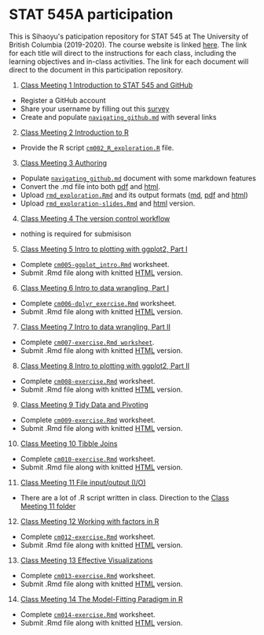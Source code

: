 # STAT 545A participation

This is Sihaoyu's paticipation repository for STAT 545 at The University of British Columbia (2019-2020). The course website is linked [here](https://stat545.stat.ubc.ca/). The link for each title will direct to the instructions for each class, including the learning objectives and in-class activities. The link for each document will direct to the document in this participation repository.

1. [Class Meeting 1 Introduction to STAT 545 and GitHub](https://stat545guidebook.netlify.com/introduction-to-stat-545-and-github.html)
- Register a GitHub account
- Share your username by filling out this [survey](https://ubc.ca1.qualtrics.com/jfe/form/SV_8jKz3FaT7w5EHfT)
- Create and populate [`navigating_github.md`](https://github.com/Sihaoyu1220/STAT545-participation/blob/master/cm001/navigating_github.md) with several links
2. [Class Meeting 2 Introduction to R](https://stat545guidebook.netlify.com/introduction-to-r.html)
- Provide the R script [`cm002_R_exploration.R`](https://github.com/Sihaoyu1220/STAT545-participation/blob/master/cm002/cm002-rexploration.R) file. 
3. [Class Meeting 3 Authoring](https://stat545guidebook.netlify.com/authoring.html)
- Populate [`navigating_github.md`](https://github.com/Sihaoyu1220/STAT545-participation/blob/master/cm003/navigating_github.md) document with some markdown features
- Convert the .md file into both [pdf](https://github.com/Sihaoyu1220/STAT545-participation/blob/master/cm003/navigating_github.pdf) and [html](https://sihaoyu1220.github.io/STAT545-participation/cm003/navigating_github.html).
- Upload [`rmd_exploration.Rmd`](https://github.com/Sihaoyu1220/STAT545-participation/blob/master/cm003/rmd_exploration.Rmd) and its output formats ([md](https://github.com/Sihaoyu1220/STAT545-participation/blob/master/cm003/rmd_exploration.md), [pdf](https://github.com/Sihaoyu1220/STAT545-participation/blob/master/cm003/rmd_exploration.pdf) and [html](https://sihaoyu1220.github.io/STAT545-participation/cm003/rmd_exploration.html))
- Upload [`rmd_exploration-slides.Rmd`](https://github.com/Sihaoyu1220/STAT545-participation/blob/master/cm003/Rmd_exploration-slides.Rmd) and [html](https://sihaoyu1220.github.io/STAT545-participation/cm003/Rmd_exploration-slides.html) version.
4. [Class Meeting 4 The version control workflow](https://stat545guidebook.netlify.com/the-version-control-workflow.html)
- nothing is required for submisison
5. [Class Meeting 5 Intro to plotting with ggplot2, Part I](https://stat545guidebook.netlify.com/intro-to-plotting-with-ggplot2-part-i.html)
- Complete [`cm005-ggplot_intro.Rmd`](https://github.com/Sihaoyu1220/STAT545-participation/blob/master/cm005/cm005-ggplot_intro.Rmd) worksheet.
- Submit .Rmd file along with knitted [HTML](https://sihaoyu1220.github.io/STAT545-participation/cm005/cm005-ggplot_intro.html) version.
6. [Class Meeting 6 Intro to data wrangling, Part I](https://stat545guidebook.netlify.com/intro-to-data-wrangling-part-i.html)
- Complete [`cm006-dplyr_exercise.Rmd`](https://github.com/Sihaoyu1220/STAT545-participation/blob/master/cm006/cm006_dplyr_exercise.Rmd) worksheet.
- Submit .Rmd file along with knitted [HTML](https://sihaoyu1220.github.io/STAT545-participation/cm006/cm006_dplyr_exercise.html) version.
7. [Class Meeting 7 Intro to data wrangling, Part II](https://stat545guidebook.netlify.com/intro-to-data-wrangling-part-ii.html)
- Complete [`cm007-exercise.Rmd worksheet`](https://github.com/Sihaoyu1220/STAT545-participation/blob/master/cm007/cm007-exercise.Rmd). 
- Submit .Rmd file along with knitted [HTML](https://sihaoyu1220.github.io/STAT545-participation/cm007/cm007-exercise.html) version.
8. [Class Meeting 8 Intro to plotting with ggplot2, Part II](https://stat545guidebook.netlify.com/intro-to-plotting-with-ggplot2-part-ii.html)
- Complete [`cm008-exercise.Rmd`](https://github.com/Sihaoyu1220/STAT545-participation/blob/master/cm008/cm008-exercise.Rmd) worksheet.
- Submit .Rmd file along with knitted [HTML](https://sihaoyu1220.github.io/STAT545-participation/cm008/cm008-exercise.html) version.
9. [Class Meeting 9 Tidy Data and Pivoting](https://stat545guidebook.netlify.com/tidy-data-and-pivoting.html)
- Complete [`cm009-exercise.Rmd`](https://github.com/Sihaoyu1220/STAT545-participation/blob/master/cm009/cm009-exercise.Rmd) worksheet. 
- Submit .Rmd file along with knitted [HTML](https://sihaoyu1220.github.io/STAT545-participation/cm009/cm009-exercise.nb.html) version.
10. [Class Meeting 10 Tibble Joins](https://stat545guidebook.netlify.com/tibble-joins.html)
- Complete [`cm010-exercise.Rmd`](https://github.com/Sihaoyu1220/STAT545-participation/blob/master/cm010/cm010-exercise.Rmd) worksheet.
- Submit .Rmd file along with knitted [HTML](https://sihaoyu1220.github.io/STAT545-participation/cm010/cm010-exercise.html) version.
11. [Class Meeting 11 File input/output (I/O)](https://stat545guidebook.netlify.com/file-inputoutput-io.html)
- There are a lot of .R script written in class. Direction to the [Class Meeting 11 folder](https://github.com/Sihaoyu1220/STAT545-participation/blob/master/cm011)
12. [Class Meeting 12 Working with factors in R](https://stat545guidebook.netlify.com/working-with-factors-in-r.html)
- Complete [`cm012-exercise.Rmd`](https://github.com/Sihaoyu1220/STAT545-participation/blob/master/cm012/cm012-exercise.rmd) worksheet. 
- Submit .Rmd file along with knitted [HTML](https://sihaoyu1220.github.io/STAT545-participation/cm012/cm012-exercise.html) version.
13. [Class Meeting 13 Effective Visualizations](https://stat545guidebook.netlify.com/effective-visualizations.html)
- Complete [`cm013-exercise.Rmd`](https://github.com/Sihaoyu1220/STAT545-participation/blob/master/cm013/cm013.rmd) worksheet.
- Submit .Rmd file along with knitted [HTML](https://sihaoyu1220.github.io/STAT545-participation/cm013/cm013.html) version.
14. [Class Meeting 14 The Model-Fitting Paradigm in R](https://stat545guidebook.netlify.com/the-model-fitting-paradigm-in-r.html)
- Complete [`cm014-exercise.Rmd`](https://github.com/Sihaoyu1220/STAT545-participation/blob/master/cm014/cm014-exercise.Rmd) worksheet.
- Submit .Rmd file along with knitted [HTML](https://sihaoyu1220.github.io/STAT545-participation/cm014/cm014-exercise.nb.html) version.
